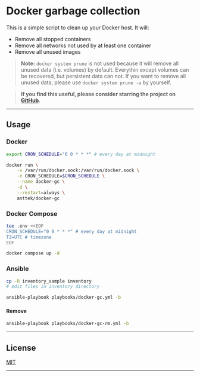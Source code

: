 # Docker garbage collection

This is a simple script to clean up your Docker host. It will:

* Remove all stopped containers
* Remove all networks not used by at least one container
* Remove all unused images

> **Note:** `docker system prune` is not used because it will remove all unused data (i.e. volumes) by default.
> Everythin except volumes can be recovered, but persistent data can not.
> If you want to remove all unused data, please use `docker system prune -a` by yourself.

> **If you find this useful, please consider starring the project on [GitHub](https://github.com/Anttek-io/docker-gc).**

---

## Usage

### Docker

```bash
export CRON_SCHEDULE="0 0 * * *" # every day at midnight

docker run \
    -v /var/run/docker.sock:/var/run/docker.sock \
    -e CRON_SCHEDULE=$CRON_SCHEDULE \
    --name docker-gc \
    -d \
    --restart=always \
    anttek/docker-gc
```

### Docker Compose

```bash
tee .env <<EOF
CRON_SCHEDULE="0 0 * * *" # every day at midnight
TZ=UTC # timezone
EOF

docker compose up -d
```

### Ansible

```bash
cp -R inventory_sample inventory
# edit files in inventory directory

ansible-playbook playbooks/docker-gc.yml -b
```

#### Remove

```bash
ansible-playbook playbooks/docker-gc-rm.yml -b
```

---

## License

[MIT](LICENSE)

[//]: # (README.md ends here)
[//]: # "vi: set ft=markdown :"

---
